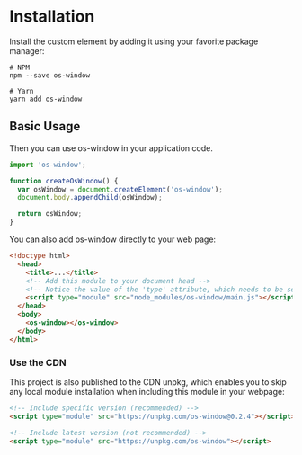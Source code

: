 # Installation

Install the custom element by adding it using your favorite package manager:

```shell
# NPM
npm --save os-window

# Yarn
yarn add os-window
```

## Basic Usage

Then you can use os-window in your application code.

```javascript
import 'os-window';

function createOsWindow() {
  var osWindow = document.createElement('os-window');
  document.body.appendChild(osWindow);

  return osWindow;
}
```
You can also add os-window directly to your web page:

```html
<!doctype html>
  <head>
    <title>...</title>
    <!-- Add this module to your document head -->
    <!-- Notice the value of the 'type' attribute, which needs to be set to 'module' -->
    <script type="module" src="node_modules/os-window/main.js"></script>
  </head>
  <body>
    <os-window></os-window>
  </body>
</html>
```

### Use the CDN

This project is also published to the CDN unpkg, which enables you to skip any local module installation when including this module in your webpage:

```html
<!-- Include specific version (recommended) -->
<script type="module" src="https://unpkg.com/os-window@0.2.4"></script>

<!-- Include latest version (not recommended) -->
<script type="module" src="https://unpkg.com/os-window"></script>
```
